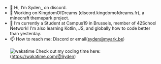 - 👋 Hi, I’m Syden_ on discord.
- 👀 Working on KingdomOfDreams (discord.kingdomofdreams.fr), a minecraft themepark project.
- 🌱 I’m currently a Student at Campus19 in Brussels, member of 42School Network! I'm also learning Kotlin, JS, and globally how to code better than yesterday.
- 📫 How to reach me: Discord or email(syden@myark.be)\
\
![wakatime](https://wakatime.com/favicon-32x32.png)  Check out my coding time here: (https://wakatime.com/@Syden)
